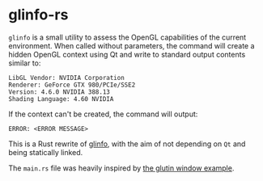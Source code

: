 glinfo-rs
=========

`glinfo` is a small utility to assess the OpenGL capabilities of the current environment. When called without parameters, the command will create a hidden OpenGL context using Qt and write to standard output contents similar to:

```
LibGL Vendor: NVIDIA Corporation
Renderer: GeForce GTX 980/PCIe/SSE2
Version: 4.6.0 NVIDIA 388.13
Shading Language: 4.60 NVIDIA
```

If the context can't be created, the command will output:

```
ERROR: <ERROR MESSAGE>
```

This is a Rust rewrite of [glinfo](https://github.com/ESSS/glinfo), with the aim of not depending on `Qt` and being statically linked.

The `main.rs` file was heavily inspired by [the glutin window example](https://github.com/rust-windowing/glutin/blob/0433af9018febe0696c485ed9d66c40dad41f2d4/glutin_examples/examples/window.rs#L1-L7).